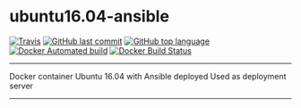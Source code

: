 # ubuntu16.04-ansible

[![Travis](https://travis-ci.org/OlegGorj/ubuntu16.04-ansible.svg?branch=master)](https://travis-ci.org/OlegGorj/ubuntu16.04-ansible)
[![GitHub last commit](https://img.shields.io/github/last-commit/google/skia.svg?branch=master)](https://travis-ci.org/OlegGorj/ubuntu16.04-ansible)
[![GitHub top language](https://img.shields.io/github/languages/top/badges/shields.svg)](https://travis-ci.org/OlegGorj/ubuntu16.04-ansible)
[![Docker Automated build](https://img.shields.io/docker/automated/jrottenberg/ffmpeg.svg)](https://dockerbuildbadges.quelltext.eu/status.svg?organization=oleggorj&repository=ubuntu16.04-ansible)
[![Docker Build Status](https://img.shields.io/docker/build/jrottenberg/ffmpeg.svg)](https://hub.docker.com/r/oleggorj/ubuntu16.04-ansible/builds)


---

Docker container Ubuntu 16.04 with Ansible deployed
Used as deployment server


---
